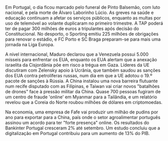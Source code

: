 Em Portugal, o dia ficou marcado pelo funeral de Pinto Balsemão, com luto nacional, e pela morte de Álvaro Laborinho Lúcio. As greves na saúde e educação continuam a afetar os serviços públicos, enquanto as multas por uso de telemóvel ao volante duplicaram no primeiro trimestre. A TAP poderá ter de pagar 300 milhões de euros a tripulantes após decisão do Constitucional. No desporto, o Sporting emitiu 225 milhões de obrigações para renovar o estádio, e FC Porto e SC Braga preparam-se para mais uma jornada na Liga Europa.

A nível internacional, Maduro declarou que a Venezuela possui 5.000 mísseis para enfrentar os EUA, enquanto os EUA alertam que a anexação israelita da Cisjordânia põe em risco a trégua em Gaza. Líderes da UE discutiram com Zelensky apoio à Ucrânia, que também saudou as sanções dos EUA contra petrolíferas russas, num dia em que a UE adotou o 19.º pacote de sanções à Rússia. A China instalou uma nova barreira flutuante num recife disputado com as Filipinas, e Taiwan vai criar novos "batalhões de drones" face à pressão militar da China. Quase 700 pessoas fugiram de um centro de fraude 'online' em Myanmar para a Tailândia, e um relatório revelou que a Coreia do Norte roubou milhões de dólares em criptomoedas.

Na economia, uma empresa de Fafe vai produzir um milhão de pudins por ano para exportar para a China, país onde o setor agroalimentar português assinou um acordo para ter "forte presença" online. Os resultados do Bankinter Portugal cresceram 2% até setembro. Um estudo concluiu que a digitalização em Portugal contribuiu para um aumento de 13% do PIB.